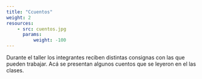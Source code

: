 ```yaml
---
title: "Ccuentos"
weight: 2
resources:
    - src: cuentos.jpg
      params:
          weight: -100
---
```


Durante el taller los integrantes reciben distintas consignas con las que pueden trabajar. Acá se presentan algunos cuentos que se leyeron en el las clases.
